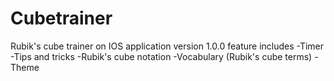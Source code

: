 # Cubetrainer
Rubik's cube trainer on IOS application version 1.0.0
feature includes
-Timer
-Tips and tricks
-Rubik's cube notation
-Vocabulary (Rubik's cube terms)
-Theme
